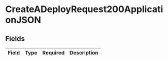 # CreateADeployRequest200ApplicationJSON


## Fields

| Field       | Type        | Required    | Description |
| ----------- | ----------- | ----------- | ----------- |
